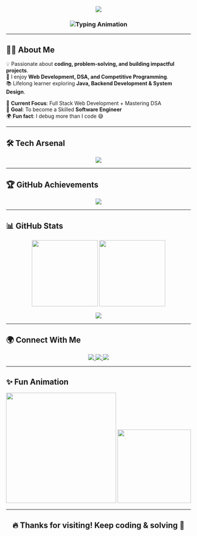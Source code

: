 <!-- HEADER BANNER -->
<h1 align="center">
  <img src="https://capsule-render.vercel.app/api?type=rect&color=0:ff758c,100:ff7eb3&height=120&section=header&text=✨%20Kuldeep%20Garg%20✨&fontSize=45&fontColor=ffffff&animation=fadeIn&fontAlignY=38" />
</h1>

<!-- ANIMATED INTRO -->
<h3 align="center">
  <img src="https://readme-typing-svg.herokuapp.com?font=Fira+Code&size=22&duration=3000&pause=1200&color=F7005E&center=true&vCenter=true&width=600&lines=⚡+Problem+Solver;🚀+Computer+Science+Engineer;📚+Continuous+Learner;🔥+Future+Software+Engineer" alt="Typing Animation" />
</h3>

---

## 👨‍💻 About Me  

💡 Passionate about **coding, problem-solving, and building impactful projects**.  
🚀 I enjoy **Web Development, DSA, and Competitive Programming**.  
📚 Lifelong learner exploring **Java, Backend Development & System Design**.  

🔭 **Current Focus**: Full Stack Web Development + Mastering DSA  
🎯 **Goal**: To become a Skilled **Software Engineer**  
🌍 **Fun fact**: I debug more than I code 😅  

---

## 🛠️ Tech Arsenal  

<p align="center">
  <img src="https://skillicons.dev/icons?i=java,python,html,css,js,react,nodejs,express,mongodb,mysql,c,git,github,vscode" />
</p>

---

## 🏆 GitHub Achievements  

<p align="center">
  <img src="https://github-profile-trophy.vercel.app/?username=Kuldeep2047&theme=radical&margin-w=15&margin-h=15&column=7" />
</p>

---

## 📊 GitHub Stats  

<p align="center">
  <img src="https://github-readme-stats.vercel.app/api?username=Kuldeep2047&show_icons=true&theme=radical&hide_border=false&count_private=true" height="180px"/>
  <img src="https://github-readme-streak-stats.herokuapp.com/?user=Kuldeep2047&theme=radical&hide_border=false" height="180px"/>
</p>

<p align="center">
  <img src="https://github-readme-activity-graph.vercel.app/graph?username=Kuldeep2047&theme=react-dark&hide_border=true&area=true" />
</p>

---

## 🌍 Connect With Me  

<p align="center">
  <a href="https://www.linkedin.com/in/kuldeep-garg-238b302a6/" target="_blank">
    <img src="https://img.shields.io/badge/LinkedIn-%230077B5.svg?&style=for-the-badge&logo=linkedin&logoColor=white" />
  </a>
  <a href="https://www.instagram.com/codingsurface/" target="_blank">
    <img src="https://img.shields.io/badge/Instagram-%23E4405F.svg?&style=for-the-badge&logo=instagram&logoColor=white" />
  </a>
  <a href="mailto:kuldeepgarg2027@gmail.com">
    <img src="https://img.shields.io/badge/Gmail-%23EA4335.svg?&style=for-the-badge&logo=gmail&logoColor=white" />
  </a>
</p>

---

## ✨ Fun Animation  

<p align="center">
  <img src="https://github.com/rajput2107/rajput2107/blob/master/Assets/Developer.gif" width="300px">
  <img src="https://github.com/rajput2107/rajput2107/blob/master/Assets/Rocket.gif" width="200px">
</p>

---

<h2 align="center">🔥 Thanks for visiting! Keep coding & solving 🚀</h2>

